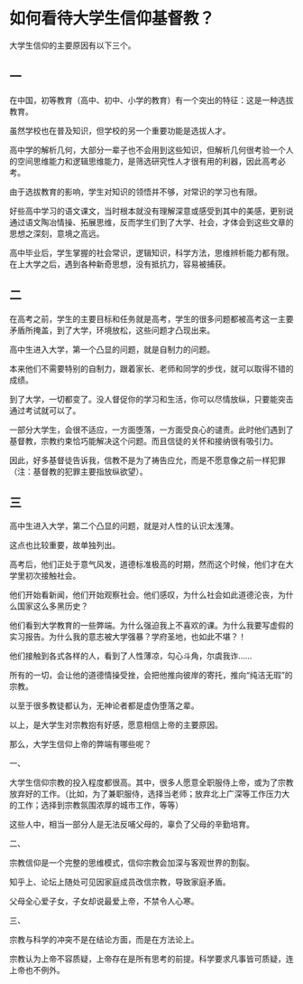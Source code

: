 # 如何看待大学生信仰基督教？

大学生信仰的主要原因有以下三个。

## 一

在中国，初等教育（高中、初中、小学的教育）有一个突出的特征：这是一种选拔教育。

虽然学校也在普及知识，但学校的另一个重要功能是选拔人才。

高中学的解析几何，大部分一辈子也不会用到这些知识，但解析几何很考验一个人的空间思维能力和逻辑思维能力，是筛选研究性人才很有用的利器，因此高考必考。

由于选拔教育的影响，学生对知识的领悟并不够，对常识的学习也有限。

好些高中学习的语文课文，当时根本就没有理解深意或感受到其中的美感，更别说通过语文陶冶情操、拓展思维，反而学生们到了大学、社会，才体会到这些文章的思想之深刻，意境之高远。

高中毕业后，学生掌握的社会常识，逻辑知识，科学方法，思维辨析能力都有限。在上大学之后，遇到各种新奇思想，没有抵抗力，容易被捕获。

## 二

在高考之前，学生的主要目标和任务就是高考，学生的很多问题都被高考这一主要矛盾所掩盖，到了大学，环境放松，这些问题才凸现出来。

高中生进入大学，第一个凸显的问题，就是自制力的问题。

本来他们不需要特别的自制力，跟着家长、老师和同学的步伐，就可以取得不错的成绩。

到了大学，一切都变了。没人督促你的学习和生活，你可以尽情放纵，只要能突击通过考试就可以了。

一部分大学生，会很不适应，一方面堕落，一方面受良心的谴责。此时他们遇到了基督教，宗教约束恰巧能解决这个问题。而且信徒的关怀和接纳很有吸引力。

因此，好多基督徒告诉我，信教不是为了祷告应允，而是不愿意像之前一样犯罪（注：基督教的犯罪主要指放纵欲望）。

## 三

高中生进入大学，第二个凸显的问题，就是对人性的认识太浅薄。

这点也比较重要，故单独列出。

高考后，他们正处于意气风发，道德标准极高的时期，然而这个时候，他们才在大学里初次接触社会。

他们开始看新闻，他们开始观察社会。他们感叹，为什么社会如此道德沦丧，为什么国家这么多黑历史？

他们看到大学教育的一些弊端。为什么强迫我上不喜欢的课。为什么我要写虚假的实习报告。为什么我的意志被大学强暴？学府圣地，也如此不堪？！

他们接触到各式各样的人，看到了人性薄凉，勾心斗角，尔虞我诈……

所有的一切，会让他的道德情操受挫，会把他推向彼岸的寄托，推向“纯洁无瑕”的宗教。

以至于很多教徒都认为，无神论者都是虚伪堕落之辈。

以上，是大学生对宗教抱有好感，愿意相信上帝的主要原因。

那么，大学生信仰上帝的弊端有哪些呢？

一、

大学生信仰宗教的投入程度都很高。其中，很多人愿意全职服侍上帝，或为了宗教放弃好的工作。（比如，为了兼职服侍，选择当老师；放弃北上广深等工作压力大的工作；选择到宗教氛围浓厚的城市工作，等等）

这些人中，相当一部分人是无法反哺父母的，辜负了父母的辛勤培育。


二、

宗教信仰是一个完整的思维模式，信仰宗教会加深与客观世界的割裂。

知乎上、论坛上随处可见因家庭成员改信宗教，导致家庭矛盾。

父母全心爱子女，子女却说最爱上帝，不禁令人心寒。

三、

宗教与科学的冲突不是在结论方面，而是在方法论上。

宗教认为上帝不容质疑，上帝存在是所有思考的前提。科学要求凡事皆可质疑，连上帝也不例外。